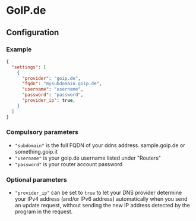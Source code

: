 # GoIP.de

## Configuration

### Example

```json
{
  "settings": [
    {
      "provider": "goip.de",
      "fqdn": "mysubdomain.goip.de",
      "username": "username",
      "password": "password",
      "provider_ip": true,
    }
  ]
}
```

### Compulsory parameters

- `"subdomain"` is the full FQDN of your ddns address. sample.goip.de or something.goip.it
- `"username"` is your goip.de username listed under "Routers"
- `"password"` is your router account password

### Optional parameters

- `"provider_ip"` can be set to `true` to let your DNS provider determine your IPv4 address (and/or IPv6 address) automatically when you send an update request, without sending the new IP address detected by the program in the request.